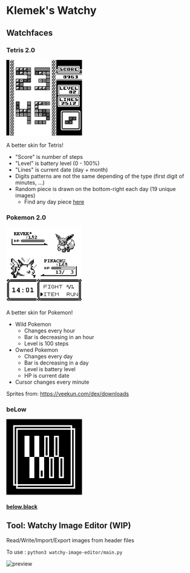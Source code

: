 # Klemek's Watchy

## Watchfaces

### Tetris 2.0

![](./watchfaces/tetris-2.0/preview.bmp)

A better skin for Tetris!

* "Score" is number of steps
* "Level" is battery level (0 - 100%)
* "Lines" is current date (day + month)
* Digits patterns are not the same depending of the type (first digit of minutes, ...)
* Random piece is drawn on the bottom-right each day (19 unique images)
  * Find any day piece [here](https://klemek.github.io/watchy/)



### Pokemon 2.0

![](./watchfaces/pokemon-2.0/preview.bmp)

A better skin for Pokemon!

* Wild Pokemon
  * Changes every hour
  * Bar is decreasing in an hour
  * Level is 100 steps
* Owned Pokemon
  * Changes every day
  * Bar is decreasing in a day
  * Level is battery level
  * HP is current date
* Cursor changes every minute

Sprites from: https://veekun.com/dex/downloads

### beLow

![](./watchfaces/below/preview.bmp)

#### [below.black](https://below.black)

## Tool: Watchy Image Editor (WIP)

Read/Write/Import/Export images from header files

To use : `python3 watchy-image-editor/main.py`

![preview](./watchy-image-editor/preview.png)